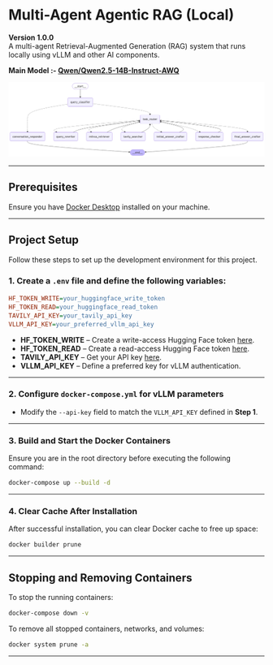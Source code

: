 # Multi-Agent Agentic RAG (Local)
**Version 1.0.0**  
A multi-agent Retrieval-Augmented Generation (RAG) system that runs locally using vLLM and other AI components.  

**Main Model :- [Qwen/Qwen2.5-14B-Instruct-AWQ](https://huggingface.co/Qwen/Qwen2.5-14B-Instruct-AWQ)**

![Graph Structure](./assets/graph_visualization.png)

---

## **Prerequisites**
Ensure you have [Docker Desktop](https://www.docker.com/products/docker-desktop/) installed on your machine.  

---

## **Project Setup**
Follow these steps to set up the development environment for this project.  

### **1. Create a `.env` file and define the following variables:**
```ini
HF_TOKEN_WRITE=your_huggingface_write_token
HF_TOKEN_READ=your_huggingface_read_token
TAVILY_API_KEY=your_tavily_api_key
VLLM_API_KEY=your_preferred_vllm_api_key
```
- **HF_TOKEN_WRITE** – Create a write-access Hugging Face token [here](https://huggingface.co/settings/tokens).  
- **HF_TOKEN_READ** – Create a read-access Hugging Face token [here](https://huggingface.co/settings/tokens).  
- **TAVILY_API_KEY** – Get your API key [here](https://tavily.com/).  
- **VLLM_API_KEY** – Define a preferred key for vLLM authentication.  

---

### **2. Configure `docker-compose.yml` for vLLM parameters**
- Modify the `--api-key` field to match the `VLLM_API_KEY` defined in **Step 1**.  

---

### **3. Build and Start the Docker Containers**
Ensure you are in the root directory before executing the following command:  
```bash
docker-compose up --build -d
```

---

### **4. Clear Cache After Installation**
After successful installation, you can clear Docker cache to free up space:  
```bash
docker builder prune
```

---

## **Stopping and Removing Containers**
To stop the running containers:  
```bash
docker-compose down -v
```
To remove all stopped containers, networks, and volumes:  
```bash
docker system prune -a
```

---